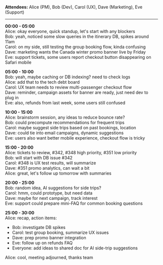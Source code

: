 **Attendees:** Alice (PM), Bob (Dev), Carol (UX), Dave (Marketing), Eve (Support)

---

**00:00 - 05:00**  
Alice: okay everyone, quick standup, let's start with any blockers  
Bob: yeah, noticed some slow queries in the itinerary DB, spikes around 11am  
Carol: on my side, still testing the group booking flow, kinda confusing  
Dave: marketing wants the Canada winter promo banner live by Friday  
Eve: support tickets, some users report checkout button disappearing on Safari mobile  

**05:00 - 10:00**  
Bob: yeah, maybe caching or DB indexing? need to check logs  
Alice: add that to the tech debt board  
Carol: UX team needs to review multi-passenger checkout flow  
Dave: reminder, campaign assets for banner are ready, just need dev to plug in  
Eve: also, refunds from last week, some users still confused  

**10:00 - 15:00**  
Alice: brainstorm session, any ideas to reduce bounce rate?  
Bob: could precompute recommendations for frequent trips  
Carol: maybe suggest side trips based on past bookings, location  
Dave: could tie into email campaigns, dynamic suggestions  
Eve: users also want better mobile experience, checkout flow is tricky  

**15:00 - 20:00**  
Alice: tickets to review, #342, #348 high priority, #351 low priority  
Bob: will start with DB issue #342  
Carol: #348 is UX test results, will summarize  
Dave: #351 promo analytics, can wait a bit  
Alice: great, let's follow up tomorrow with summaries  

**20:00 - 25:00**  
Bob: random idea, AI suggestions for side trips?  
Carol: hmm, could prototype, but need data  
Dave: maybe for next campaign, track interest  
Eve: support could prepare mini-FAQ for common booking questions  

**25:00 - 30:00**  
Alice: recap, action items:  
- Bob: investigate DB spikes  
- Carol: test group booking, summarize UX issues  
- Dave: prep promo banner integration  
- Eve: follow up on refunds FAQ  
- Everyone: add ideas to shared doc for AI side-trip suggestions  

Alice: cool, meeting adjourned, thanks team
